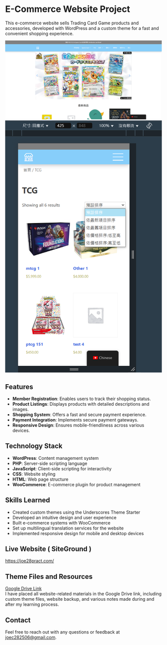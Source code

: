 # E-Commerce Website Project

This e-commerce website sells Trading Card Game products and accessories, developed with WordPress and a custom theme for a fast and convenient shopping experience.

![圖片](https://github.com/JoeC282506/Card-Shop-E-commerce-Demo/blob/main/Cimg.png)
![圖片](https://github.com/JoeC282506/Card-Shop-E-commerce-Demo/blob/main/CMimg.png)

## Features
- **Member Registration**: Enables users to track their shopping status.
- **Product Listings**: Displays products with detailed descriptions and images.
- **Shopping System**: Offers a fast and secure payment experience.
- **Payment Integration**: Implements secure payment gateways.
- **Responsive Design**: Ensures mobile-friendliness across various devices.

## Technology Stack
- **WordPress**: Content management system
- **PHP**: Server-side scripting language
- **JavaScript**: Client-side scripting for interactivity
- **CSS**: Website styling
- **HTML**: Web page structure
- **WooCommerce**: E-commerce plugin for product management

## Skills Learned
- Created custom themes using the Underscores Theme Starter
- Developed an intuitive design and user experience
- Built e-commerce systems with WooCommerce
- Set up multilingual translation services for the website
- Implemented responsive design for mobile and desktop devices

## Live Website ( SiteGround )
https://joe28pract.com/

## Theme Files and Resources
[Google Drive Link](https://drive.google.com/drive/folders/1x2F6UAF4SGlBpJXyxmpz45k74Xs-yVte?usp=sharing)    
I have placed all website-related materials in the Google Drive link, including custom theme files, website backup, and various notes made during and after my learning process.

## Contact
Feel free to reach out with any questions or feedback at [joec282506@gmail.com](mailto:joec282506@gmail.com).
